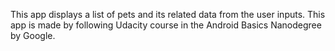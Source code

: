 This app displays a list of pets and its related data from the user inputs.
This app is made by following Udacity course in the Android Basics Nanodegree by Google.